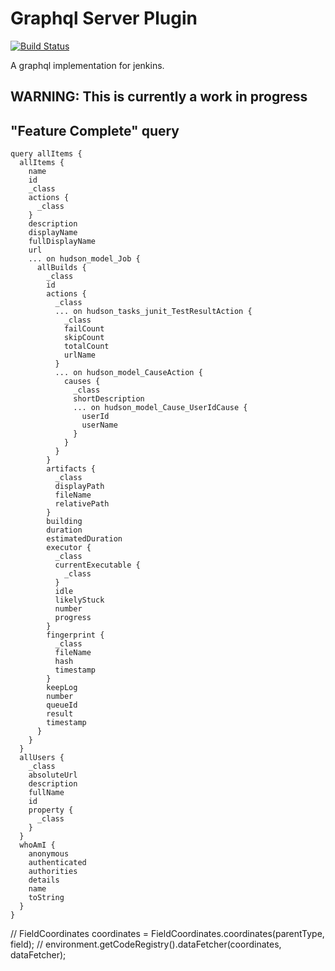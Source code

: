 # Graphql Server Plugin

[![Build Status](https://ci.jenkins.io/buildStatus/icon?style=plastic&job=Plugins%2Fgraphql-server-plugin%2Fmaster)](https://ci.jenkins.io/job/Plugins/job/graphql-server-plugin/job/master/)

A graphql implementation for jenkins.

## WARNING: This is currently a work in progress

## "Feature Complete" query

```
query allItems {
  allItems {
    name
    id
    _class
    actions {
      _class
    }
    description
    displayName
    fullDisplayName
    url
    ... on hudson_model_Job {
      allBuilds {
        _class
        id
        actions {
          _class
          ... on hudson_tasks_junit_TestResultAction {
            _class
            failCount
            skipCount
            totalCount
            urlName
          }
          ... on hudson_model_CauseAction {
            causes {
              _class
              shortDescription
              ... on hudson_model_Cause_UserIdCause {
                userId
                userName
              }
            }
          }
        }
        artifacts {
          _class
          displayPath
          fileName
          relativePath
        }
        building
        duration
        estimatedDuration
        executor {
          _class
          currentExecutable {
            _class
          }
          idle
          likelyStuck
          number
          progress
        }
        fingerprint {
          _class
          fileName
          hash
          timestamp
        }
        keepLog
        number
        queueId
        result
        timestamp
      }
    }
  }
  allUsers {
    _class
    absoluteUrl
    description
    fullName
    id
    property {
      _class
    }
  }
  whoAmI {
    anonymous
    authenticated
    authorities
    details
    name
    toString
  }
}
```

// FieldCoordinates coordinates = FieldCoordinates.coordinates(parentType, field);
// environment.getCodeRegistry().dataFetcher(coordinates, dataFetcher);
